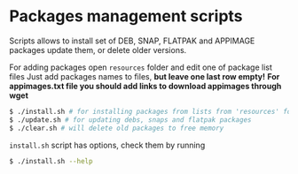 # Packages management scripts

Scripts allows to install set of DEB, SNAP, FLATPAK and APPIMAGE packages
update them, or delete older versions.

For adding packages open `resources` folder and edit one of package list files
Just add packages names to files, **but leave one last row empty!**
**For appimages.txt file you should add links to download appimages through wget**

```sh
$ ./install.sh # for installing packages from lists from 'resources' folder
$ ./update.sh # for updating debs, snaps and flatpak packages
$ ./clear.sh # will delete old packages to free memory
```

`install.sh` script has options, check them by running
```sh
$ ./install.sh --help
```
